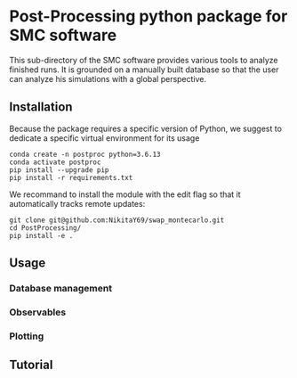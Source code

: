 # Post-Processing python package for SMC software
This sub-directory of the SMC software provides various tools to analyze finished runs.
It is grounded on a manually built database so that the user can analyze his  simulations with a global perspective.

## Installation
Because the package requires a specific version of Python, we suggest to dedicate a specific virtual environment for its usage
```
conda create -n postproc python=3.6.13
conda activate postproc
pip install --upgrade pip
pip install -r requirements.txt
```
We recommand to install the module with the edit flag so that it automatically tracks remote updates:
```
git clone git@github.com:NikitaY69/swap_montecarlo.git
cd PostProcessing/
pip install -e .
```

## Usage

### Database management

### Observables

### Plotting

## Tutorial
